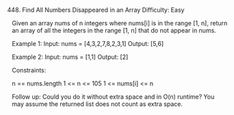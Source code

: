 448. Find All Numbers Disappeared in an Array
Difficulty: Easy

Given an array nums of n integers where nums[i] is in the range [1, n], return an array of all the integers in the range [1, n] that do not appear in nums.

Example 1:
Input: nums = [4,3,2,7,8,2,3,1]
Output: [5,6]

Example 2:
Input: nums = [1,1]
Output: [2]
 
Constraints:

n == nums.length
1 <= n <= 105
1 <= nums[i] <= n
 

Follow up: Could you do it without extra space and in O(n) runtime? You may assume the returned list does not count as extra space.